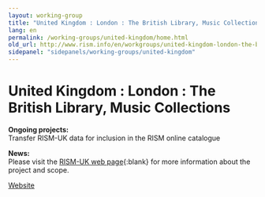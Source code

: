 ```yaml
---
layout: working-group
title: "United Kingdom : London : The British Library, Music Collections"
lang: en
permalink: /working-groups/united-kingdom/home.html
old_url: http://www.rism.info/en/workgroups/united-kingdom-london-the-british-library-music-collections/home.html
sidepanel: "sidepanels/working-groups/united-kingdom"
---
```


# United Kingdom : London : The British Library, Music Collections

**Ongoing projects:**  
Transfer RISM-UK data for inclusion in the RISM online catalogue

**News:**  
Please visit the [RISM-UK web page](https://www.royalholloway.ac.uk/research-and-teaching/departments-and-schools/music/research/research-projects-and-centres/rism-uk-database/){:blank} for more information about the project and scope.  


[Website](http://www.rism.org.uk)